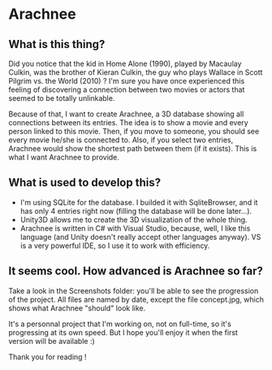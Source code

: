Arachnee
========
## What is this thing?
Did you notice that the kid in Home Alone (1990), played by Macaulay Culkin, was the brother of Kieran Culkin, the guy who plays Wallace in Scott Pilgrim vs. the World (2010) ? I'm sure you have once experienced this feeling of discovering a connection between two movies or actors that seemed to be totally unlinkable.

Because of that, I want to create Arachnee, a 3D database showing all connections between its entries. The idea is to show a movie and every person linked to this movie. Then, if you move to someone, you should see every movie he/she is connected to. Also, if you select  two entries, Arachnee would show the shortest path between them (if it exists). This is what I want Arachnee to provide.

## What is used to develop this?
- I'm using SQLite for the database. I builded it with SqliteBrowser, and it has only 4 entries right now (filling the database will be done later...). 
- Unity3D allows me to create the 3D visualization of the whole thing.
- Arachnee is written in C# with Visual Studio, because, well, I like this language (and Unity doesn't really accept other languages anyway). VS is a very powerful IDE, so I use it to work with efficiency.

## It seems cool. How advanced is Arachnee so far?
Take a look in the Screenshots folder: you'll be able to see the progression of the project. All files are named by date, except the file concept.jpg, which shows what Arachnee "should" look like.

It's a personnal project that I'm working on, not on full-time, so it's progressing at its own speed. But I hope you'll enjoy it when the first version will be available :)


Thank you for reading !
